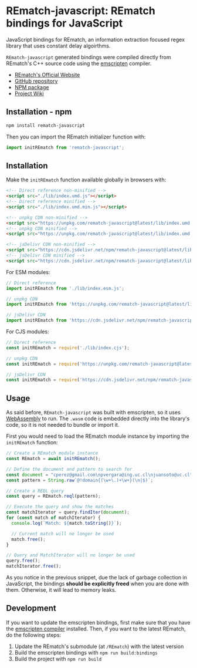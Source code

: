 # REmatch-javascript: REmatch bindings for JavaScript

JavaScript bindings for REmatch, an information extraction focused regex library that uses constant delay algoirthms.

`REmatch-javascript` generated bindings were compiled directly from REmatch's C++ source code using the [emscripten](https://emscripten.org/) compiler.

* [REmatch's Official Website](https://rematch.cl)
* [GitHub repository](https://github.com/REmatchChile/REmatch-javascript)
* [NPM package](https://www.npmjs.com/package/rematch-javascript)
* [Project Wiki](https://github.com/REmatchChile/REmatch/wiki)

## Installation - npm

```bash
npm install rematch-javascript
```

Then you can import the REmatch initializer function with:

```js
import initREmatch from 'rematch-javascript';
```

## Installation

Make the `initREmatch` function available globally in browsers with:

```html
<!-- Direct reference non-minified -->
<script src="./lib/index.umd.js"></script>
<!-- Direct reference minified -->
<script src="./lib/index.umd.min.js"></script>

<!-- unpkg CDN non-minified -->
<script src="https://unpkg.com/rematch-javascript@latest/lib/index.umd.js"></script>
<!-- unpkg CDN minified -->
<script src="https://unpkg.com/rematch-javascript@latest/lib/index.umd.min.js"></script>

<!-- jsDelivr CDN non-minified -->
<script src="https://cdn.jsdelivr.net/npm/rematch-javascript@latest/lib/index.umd.js"></script>
<!-- jsDelivr CDN minified -->
<script src="https://cdn.jsdelivr.net/npm/rematch-javascript@latest/lib/index.umd.min.js"></script>
```

For ESM modules:

```javascript
// Direct reference
import initREmatch from './lib/index.esm.js';

// unpkg CDN
import initREmatch from 'https://unpkg.com/rematch-javascript@latest/lib/index.esm.js';

// jsDelivr CDN
import initREmatch from 'https://cdn.jsdelivr.net/npm/rematch-javascript@latest/lib/index.esm.js';
```

For CJS modules:

```javascript
// Direct reference
const initREmatch = require('./lib/index.cjs');

// unpkg CDN
const initREmatch = require('https://unpkg.com/rematch-javascript@latest/lib/index.cjs');

// jsDelivr CDN
const initREmatch = require('https://cdn.jsdelivr.net/npm/rematch-javascript@latest/lib/index.cjs');
```

## Usage

As said before, `REmatch-javascript` was built with emscripten, so it uses [WebAssembly](https://developer.mozilla.org/en-US/docs/WebAssembly) to run. The `.wasm` code is embedded directly into the library's code, so it is not needed to bundle or import it.

First you would need to load the REmatch module instance by importing the `initREmatch` function:

```javascript
// Create a REmatch module instance
const REmatch = await initREmatch();

// Define the document and pattern to search for
const document = "cperez@gmail.com\npvergara@ing.uc.cl\njuansoto@uc.cl";
const pattern = String.raw`@!domain{(\w+\.)+\w+}(\n|$)`;

// Create a REQL query
const query = REmatch.reql(pattern);

// Execute the query and show the matches
const matchIterator = query.findIter(document);
for (const match of matchIterator) {
  console.log(`Match: ${match.toString()}`);

  // Current match will no longer be used
  match.free();
}

// Query and MatchIterator will no longer be used
query.free();
matchIterator.free();
```

As you notice in the previous snippet, due the lack of garbage collection in JavaScript, the bindings **should be explicitly freed** when you are done with them. Otherwise, it will lead to memory leaks.

## Development

If you want to update the emscripten bindings, first make sure that you have the [emscripten compiler](https://emscripten.org/) installed. Then, if you want to the latest REmatch, do the following steps:

1. Update the REmatch's submodule (at `/REmatch`) with the latest version
2. Build the emscripten bindings with `npm run build:bindings`
3. Build the project with `npm run build`
